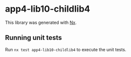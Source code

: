 # app4-lib10-childlib4

This library was generated with [Nx](https://nx.dev).

## Running unit tests

Run `nx test app4-lib10-childlib4` to execute the unit tests.
